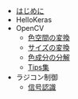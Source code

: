 * [はじめに](README.md)
* HelloKeras
* OpenCV
	* [色空間の変換](colospace.md)
	* [サイズの変換](size.md)
	* [色成分の分解](color.md)
	* [Tips集](tips.md)
* ラジコン制御
    * [信号認識](traffic_sign.md)
